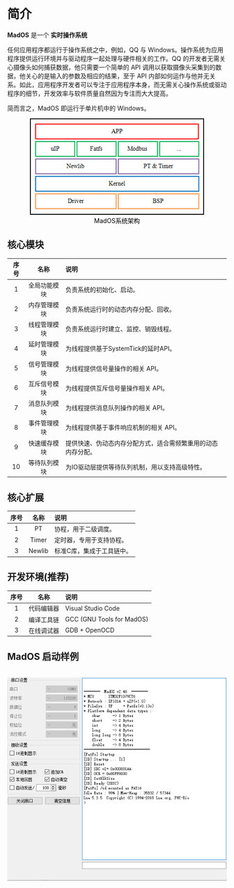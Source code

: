 # 简介

**MadOS** 是一个 **实时操作系统**

任何应用程序都运行于操作系统之中，例如，QQ 与 Windows。操作系统为应用程序提供运行环境并与驱动程序一起处理与硬件相关的工作。QQ 的开发者无需关心摄像头如何捕获数据，他只需要一个简单的 API 调用以获取摄像头采集到的数据，他关心的是输入的参数及相应的结果，至于 API 内部如何运作与他并无关系。如此，应用程序开发者可以专注于应用程序本身，而无需关心操作系统或驱动程序的细节，开发效率与软件质量自然因为专注而大大提高。

简而言之，MadOS 即运行于单片机中的 Windows。

<center>
    <img src="./images/1.png"><br>
    <div style="color: black;">MadOS系统架构</div>
</center>

## 核心模块
| 序号 | 名称 | 说明 |
|:----:|:----:|:----|
|  1 | 全局功能模块 | 负责系统的初始化、启动。 |
|  2 | 内存管理模块 | 负责系统运行时的动态内存分配、回收。 |
|  3 | 线程管理模块 | 负责系统运行时建立、监控、销毁线程。 |
|  4 | 延时管理模块 | 为线程提供基于SystemTick的延时API。|
|  5 | 信号管理模块 | 为线程提供信号量操作的相关 API。 |
|  6 | 互斥信号模块 | 为线程提供互斥信号量操作相关 API。 |
|  7 | 消息队列模块 | 为线程提供消息队列操作的相关 API。 |
|  8 | 事件管理模块 | 为线程提供基于事件响应机制的相关 API。 |
|  9 | 快速缓存模块 | 提供快速、伪动态内存分配方式，适合需频繁重用的动态内存分配。 |
| 10 | 等待队列模块 | 为IO驱动层提供等待队列机制，用以支持高级特性。 |

## 核心扩展
| 序号 | 名称 | 说明 |
|:----:|:----:|:----|
| 1 | PT     | 协程，用于二级调度。 |
| 2 | Timer  | 定时器，专用于支持协程。 |
| 3 | Newlib | 标准C库，集成于工具链中。 |

## 开发环境(推荐)
| 序号 | 名称 | 说明 |
|:----:|:----:|:----|
| 1 | 代码编辑器 | Visual Studio Code |
| 2 | 编译工具链 | GCC (GNU Tools for MadOS) |
| 3 | 在线调试器 | GDB + OpenOCD |

## MadOS 启动样例
<center>
    <br><img src="./images/2.png">
</center>
